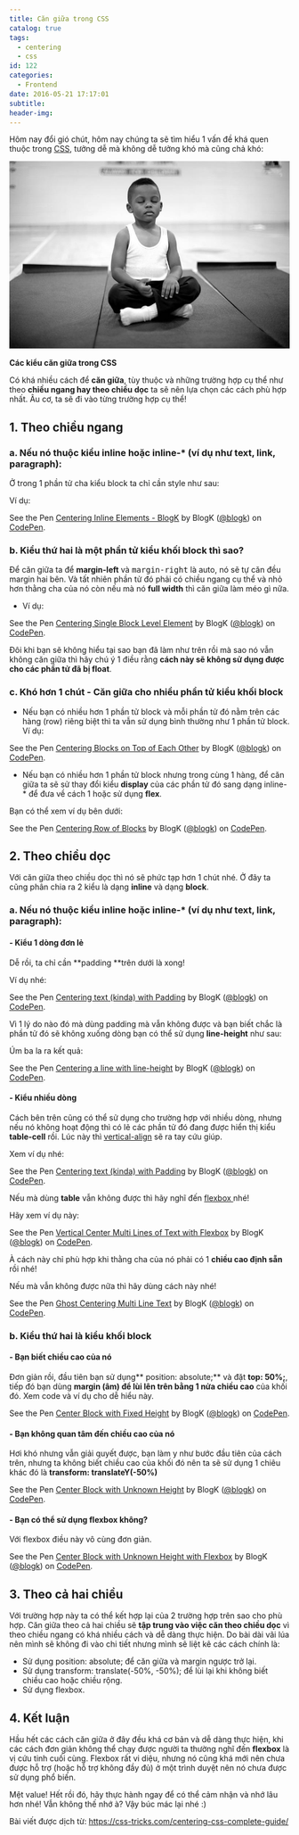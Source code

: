 ```yaml
---
title: Căn giữa trong CSS
catalog: true
tags:
  - centering
  - css
id: 122
categories:
  - Frontend
date: 2016-05-21 17:17:01
subtitle:
header-img:
---
```


Hôm nay đổi gió chút, hôm nay chúng ta sẽ tìm hiểu 1 vấn đề khá quen thuộc trong [CSS](http://blogk.xyz/nhung-thuoc-tinh-quan-trong-khi-xay-dung-bo-cuc-website-phan-1/), tưởng dễ mà không dễ tưởng khó mà cũng chả khó:

![Các kiểu căn giữa trong CSS](../media/centering___-1.jpg)

**Các kiểu căn giữa trong CSS**

<!--more-->

Có khá nhiều cách để **căn giữa**, tùy thuộc và những trường hợp cụ thể như theo **chiều ngang hay theo chiều dọc** ta sẽ nên lựa chọn các cách phù hợp nhất. Âu cơ, ta sẽ đi vào từng trường hợp cụ thể!<!--more-->

## 1\. Theo chiều ngang

### a. Nếu nó thuộc kiểu inline hoặc inline-* (ví dụ như text, link, paragraph):

Ở trong 1 phần tử cha kiểu block ta chỉ cần style như sau:
<script src="https://gist.github.com/tutv95/8dddb24dfc229cd446904d71d0d66292.js"></script>

Ví dụ:

See the Pen [Centering Inline Elements - BlogK](http://codepen.io/blogk/pen/eZwwGd/) by BlogK ([@blogk](http://codepen.io/blogk)) on [CodePen](http://codepen.io).

<script async src="//assets.codepen.io/assets/embed/ei.js"></script>

### b. Kiểu thứ hai là một phần tử kiểu khối block thì sao?

Để căn giữa ta để **margin-left** và <kbd>margin-right</kbd> là auto, nó sẽ tự căn đều margin hai bên. Và tất nhiên phần tử đó phải có chiều ngang cụ thể và nhỏ hơn thằng cha của nó còn nếu mà nó **full width** thì căn giữa làm méo gì nữa.

<script src="https://gist.github.com/tutv95/68cf5e4f7022cbe59a3992506f73a559.js"></script>

- Ví dụ:

See the Pen [Centering Single Block Level Element](http://codepen.io/blogk/pen/mPZZpQ/) by BlogK ([@blogk](http://codepen.io/blogk)) on [CodePen](http://codepen.io).

<script async src="//assets.codepen.io/assets/embed/ei.js"></script>

Đôi khi bạn sẽ không hiểu tại sao bạn đã làm như trên rồi mà sao nó vẫn không căn giữa thì hãy chú ý 1 điều rằng **cách này sẽ không sử dụng được cho các phần tử đã bị float**.

### c. Khó hơn 1 chút - Căn giữa cho nhiều phần tử kiểu khối block

- Nếu bạn có nhiều hơn 1 phần tử block và mỗi phần tử đó nằm trên các hàng (row) riêng biệt thì ta vẫn sử dụng bình thường như 1 phần tử block. Ví dụ:

See the Pen [Centering Blocks on Top of Each Other](http://codepen.io/blogk/pen/pyXXKy/) by BlogK ([@blogk](http://codepen.io/blogk)) on [CodePen](http://codepen.io).

<script async src="//assets.codepen.io/assets/embed/ei.js"></script>

- Nếu bạn có nhiều hơn 1 phần tử block nhưng trong cùng 1 hàng, để căn giữa ta sẽ sử thay đổi kiểu **display** của các phần tử đó sang dạng inline-* để đưa về cách 1 hoặc sử dụng **flex**.

Bạn có thể xem ví dụ bên dưới:

See the Pen [Centering Row of Blocks](http://codepen.io/blogk/pen/qZzzYx/) by BlogK ([@blogk](http://codepen.io/blogk)) on [CodePen](http://codepen.io).

<script async src="//assets.codepen.io/assets/embed/ei.js"></script>

## 2\. Theo chiều dọc

Với căn giữa theo chiều dọc thì nó sẽ phức tạp hơn 1 chút nhé. Ở đây ta cũng phân chia ra 2 kiểu là dạng **inline** và dạng **block**.

### a. Nếu nó thuộc kiểu inline hoặc inline-* (ví dụ như text, link, paragraph):

#### - Kiểu 1 dòng đơn lẻ

Dễ rồi, ta chỉ cần **padding **trên dưới là xong!
<script src="https://gist.github.com/tutv95/00c447f6a7d39319b4859735ed34f639.js"></script>

Ví dụ nhé:

See the Pen [Centering text (kinda) with Padding](http://codepen.io/blogk/pen/ZWddjB/) by BlogK ([@blogk](http://codepen.io/blogk)) on [CodePen](http://codepen.io).

<script async src="//assets.codepen.io/assets/embed/ei.js"></script>

Vì 1 lý do nào đó mà dùng padding mà vẫn không được và bạn biết chắc là phần tử đó sẽ không xuống dòng bạn có thể sử dụng **line-height** như sau:
<script src="https://gist.github.com/tutv95/5fe753b2fc4aa97ba4bb1a576dd938d5.js"></script>

Úm ba la ra kết quả:

See the Pen [Centering a line with line-height](http://codepen.io/blogk/pen/BKggPg/) by BlogK ([@blogk](http://codepen.io/blogk)) on [CodePen](http://codepen.io).

<script async src="//assets.codepen.io/assets/embed/ei.js"></script>

#### - Kiểu nhiều dòng

Cách bên trên cũng có thể sử dụng cho trường hợp với nhiều dòng, nhưng nếu nó không hoạt động thì có lẽ các phần tử đó đang được hiển thị kiểu **table-cell** rồi. Lúc này thì [vertical-align](https://css-tricks.com/what-is-vertical-align/) sẽ ra tay cứu giúp.

Xem ví dụ nhé:

See the Pen [Centering text (kinda) with Padding](http://codepen.io/blogk/pen/ONeKKp/) by BlogK ([@blogk](http://codepen.io/blogk)) on [CodePen](http://codepen.io).

<script async src="//assets.codepen.io/assets/embed/ei.js"></script>

Nếu mà dùng **table** vẫn không được thì hãy nghĩ đến [flexbox ](https://css-tricks.com/snippets/css/a-guide-to-flexbox/)nhé!
<script src="https://gist.github.com/tutv95/14ac73daecdafb238203ef9b3da35880.js"></script>

Hãy xem ví dụ này:

See the Pen [Vertical Center Multi Lines of Text with Flexbox](http://codepen.io/blogk/pen/qZeWWW/) by BlogK ([@blogk](http://codepen.io/blogk)) on [CodePen](http://codepen.io).

<script async src="//assets.codepen.io/assets/embed/ei.js"></script>

À cách này chỉ phù hợp khi thằng cha của nó phải có 1 **chiều cao định sẵn** rồi nhé!

Nếu mà vẫn không được nữa thì hãy dùng cách này nhé!
<script src="https://gist.github.com/tutv95/e18bf3e2e55598a98436c31f2eab29ea.js"></script>

See the Pen [Ghost Centering Multi Line Text](http://codepen.io/blogk/pen/NNQKWw/) by BlogK ([@blogk](http://codepen.io/blogk)) on [CodePen](http://codepen.io).

<script async src="//assets.codepen.io/assets/embed/ei.js"></script>

### b. Kiểu thứ hai là kiểu khối block

#### - Bạn biết chiều cao của nó

Đơn giản rồi, đầu tiên bạn sử dụng** position: absolute;** và đặt **top: 50%;**, tiếp đó bạn dùng **margin (âm) để lùi lên trên bằng 1 nửa chiều cao** của khối đó. Xem code và ví dụ cho dễ hiểu này.

<script src="https://gist.github.com/tutv95/c2102edaa8e946fafe4802c7e004c57f.js"></script>

See the Pen [Center Block with Fixed Height](http://codepen.io/blogk/pen/RaXbNR/) by BlogK ([@blogk](http://codepen.io/blogk)) on [CodePen](http://codepen.io).

<script async src="//assets.codepen.io/assets/embed/ei.js"></script>

#### - Bạn không quan tâm đến chiều cao của nó

Hơi khó nhưng vẫn giải quyết được, bạn làm y như bước đầu tiên của cách trên, nhưng ta không biết chiều cao của khối đó nên ta sẽ sử dụng 1 chiêu khác đó là **transform: translateY(-50%)**

<script src="https://gist.github.com/tutv95/4f05c093da9f336f863c3d8919d67fdd.js"></script>

See the Pen [Center Block with Unknown Height](http://codepen.io/blogk/pen/QNeLwQ/) by BlogK ([@blogk](http://codepen.io/blogk)) on [CodePen](http://codepen.io).

<script async src="//assets.codepen.io/assets/embed/ei.js"></script>

#### - Bạn có thể sử dụng flexbox không?

Với flexbox điều này vô cùng đơn giản.

<script src="https://gist.github.com/tutv95/be4748ec524a36e787ab91abb16121ab.js"></script>

See the Pen [Center Block with Unknown Height with Flexbox](http://codepen.io/blogk/pen/EKqYaz/) by BlogK ([@blogk](http://codepen.io/blogk)) on [CodePen](http://codepen.io).

<script async src="//assets.codepen.io/assets/embed/ei.js"></script>

## 3\. Theo cả hai chiều

Với trường hợp này ta có thể kết hợp lại của 2 trường hợp trên sao cho phù hợp. Căn giữa theo cả hai chiều sẽ **tập trung vào việc căn theo chiều dọc** vì theo chiều ngang có khá nhiều cách và dễ dàng thực hiện. Do bài dài vãi lúa nên mình sẽ không đi vào chi tiết nhưng mình sẽ liệt kê các cách chính là:
- Sử dụng position: absolute; để căn giữa và margin ngược trở lại.
- Sử dụng transform: translate(-50%, -50%); để lùi lại khi không biết chiều cao hoặc chiều rộng.
- Sử dụng flexbox.

## 4\. Kết luận

Hầu hết các cách căn giữa ở đây đều khá cơ bản và dễ dàng thực hiện, khi các cách đơn giản không thể chạy được người ta thường nghĩ đến **flexbox** là vị cứu tinh cuối cùng. Flexbox rất vi diệu, nhưng nó cũng khá mới nên chưa được hỗ trợ (hoặc hỗ trợ không đầy đủ) ở một trình duyệt nên nó chưa được sử dụng phổ biến.

Mệt value! Hết rồi đó, hãy thực hành ngay để có thể cảm nhận và nhớ lâu hơn nhé! Vẫn không thế nhớ à? Vậy búc mác lại nhé :)

Bài viết được dịch từ: https://css-tricks.com/centering-css-complete-guide/